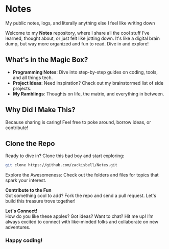 # Notes
 My public notes, logs, and literally anything else I feel like writing down

Welcome to my **Notes** repository, where I share all the cool stuff I’ve learned, thought about, or just felt like jotting down. It's like a digital brain dump, but way more organized and fun to read. Dive in and explore!

## What's in the Magic Box?

- **Programming Notes**: Dive into step-by-step guides on coding, tools, and all things tech.
- **Project Ideas**: Need inspiration? Check out my brainstormed list of side projects.
- **My Ramblings**: Thoughts on life, the matrix, and everything in between.

## Why Did I Make This?

Because sharing is caring! Feel free to poke around, borrow ideas, or contribute!

## Clone the Repo
   Ready to dive in? Clone this bad boy and start exploring:  
   ```bash
   git clone https://github.com/zackisbell/Notes.git
   ```
Explore the Awesomeness:
Check out the folders and files for topics that spark your interest.


**Contribute to the Fun**\
Got something cool to add? Fork the repo and send a pull request. Let's build this treasure trove together!

**Let's Connect!**\
How do you like these apples? Got ideas? Want to chat? Hit me up! I’m always excited to connect with like-minded folks and collaborate on new adventures.

### Happy coding!